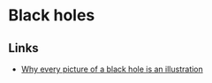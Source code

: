 # Black holes
## Links
- [Why every picture of a black hole is an illustration](https://www.youtube.com/watch?v=v9gPAj7lXU0)